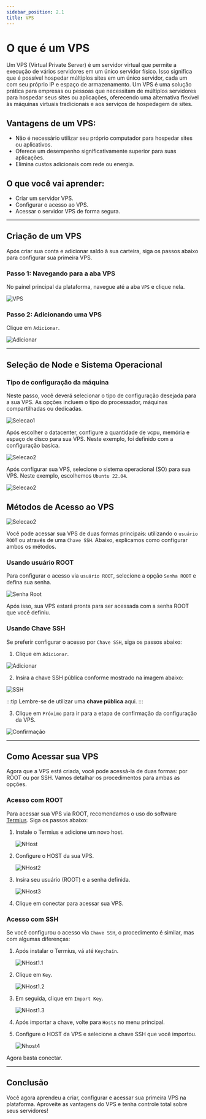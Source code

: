 ```yaml
---
sidebar_position: 2.1
title: VPS
---
```


# O que é um VPS

Um VPS (Virtual Private Server) é um servidor virtual que permite a execução de vários servidores em um único servidor físico. Isso significa que é possível hospedar múltiplos sites em um único servidor, cada um com seu próprio IP e espaço de armazenamento. Um VPS é uma solução prática para empresas ou pessoas que necessitam de múltiplos servidores para hospedar seus sites ou aplicações, oferecendo uma alternativa flexível às máquinas virtuais tradicionais e aos serviços de hospedagem de sites.

## Vantagens de um VPS:

- Não é necessário utilizar seu próprio computador para hospedar sites ou aplicativos.
- Oferece um desempenho significativamente superior para suas aplicações.
- Elimina custos adicionais com rede ou energia.

## O que você vai aprender:

- Criar um servidor VPS.
- Configurar o acesso ao VPS.
- Acessar o servidor VPS de forma segura.

---

## Criação de um VPS

Após criar sua conta e adicionar saldo à sua carteira, siga os passos abaixo para configurar sua primeira VPS.

### Passo 1: Navegando para a aba VPS

No painel principal da plataforma, navegue até a aba `VPS` e clique nela.

![VPS](../static/img/prints/vps/vps.png)

### Passo 2: Adicionando uma VPS

Clique em `Adicionar`.

![Adicionar](../static/img/prints/vps/adicionar-vps.png)

---

## Seleção de Node e Sistema Operacional

### Tipo de configuração da máquina

Neste passo, você deverá selecionar o tipo de configuração desejada para a sua VPS. As opções incluem o tipo do processador, máquinas compartilhadas ou dedicadas.

![Selecao1](../static/img/prints/vps/datacenter-1.png)

Após escolher o datacenter, configure a quantidade de vcpu, memória e espaço de disco para sua VPS. Neste exemplo, foi definido com a configuração basica.

![Selecao2](../static/img/prints/vps/config.png)

Após configurar sua VPS, selecione o sistema operacional (SO) para sua VPS. Neste exemplo, escolhemos `Ubuntu 22.04`.

![Selecao2](../static/img/prints/vps/new-system.png)

## Métodos de Acesso ao VPS

![Selecao2](../static/img/prints/vps/info.png)

Você pode acessar sua VPS de duas formas principais: utilizando o `usuário ROOT` ou através de uma `Chave SSH`. Abaixo, explicamos como configurar ambos os métodos.

### Usando usuário ROOT

Para configurar o acesso via `usuário ROOT`, selecione a opção `Senha ROOT` e defina sua senha.

![Senha Root](../static/img/prints/vps/senha-root.png)

Após isso, sua VPS estará pronta para ser acessada com a senha ROOT que você definiu.

### Usando Chave SSH

Se preferir configurar o acesso por `Chave SSH`, siga os passos abaixo:

1. Clique em `Adicionar`.

![Adicionar](../static/img/prints/vps/adicionar-chave.png)

2. Insira a chave SSH pública conforme mostrado na imagem abaixo:

![SSH](../static/img/prints/vps/chave-shh.png)

:::tip
Lembre-se de utilizar uma **chave pública** aqui.
:::

3. Clique em `Próximo` para ir para a etapa de confirmação da configuração da VPS.

![Confirmação](../static/img/prints/vps/confirm.png)

---

## Como Acessar sua VPS

Agora que a VPS está criada, você pode acessá-la de duas formas: por ROOT ou por SSH. Vamos detalhar os procedimentos para ambas as opções.

### Acesso com ROOT

Para acessar sua VPS via ROOT, recomendamos o uso do software [Termius](https://termius.com/). Siga os passos abaixo:

1. Instale o Termius e adicione um novo host.

   ![NHost](../../static/img/prints/vps/nhost1.png)

2. Configure o HOST da sua VPS.

   ![NHost2](../../static/img/prints/vps/nhost2.png)

3. Insira seu usuário (ROOT) e a senha definida.

   ![NHost3](../../static/img/prints/vps/nhost3.png)

4. Clique em conectar para acessar sua VPS.

### Acesso com SSH

Se você configurou o acesso via `Chave SSH`, o procedimento é similar, mas com algumas diferenças:

1. Após instalar o Termius, vá até `Keychain`.

   ![NHost1.1](../../static/img/prints/vps/keychain.png)

2. Clique em `Key`.

   ![NHost1.2](../../static/img/prints/vps/key.png)

3. Em seguida, clique em `Import Key`.

   ![NHost1.3](../../static/img/prints/vps/import-key.png)

4. Após importar a chave, volte para `Hosts` no menu principal.

5. Configure o HOST da VPS e selecione a chave SSH que você importou.

   ![Nhost4](../../static/img/prints/vps/usando-key.png)

Agora basta conectar.

---

## Conclusão

Você agora aprendeu a criar, configurar e acessar sua primeira VPS na plataforma. Aproveite as vantagens do VPS e tenha controle total sobre seus servidores!
